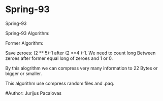 # Spring-93

Spring-93

Spring-93 Algorithm:

Former Algorithm:

Save zeroes: (2 ** 5)-1 after (2 **4 )-1. We need to count long Between zeroes after former equal long of zeroes and 1 or 0.

By this alogrithm we can compress very many information to 22 Bytes or bigger or smaller.

This algorithm use compress random files and .paq.

#Author: Jurijus Pacalovas


